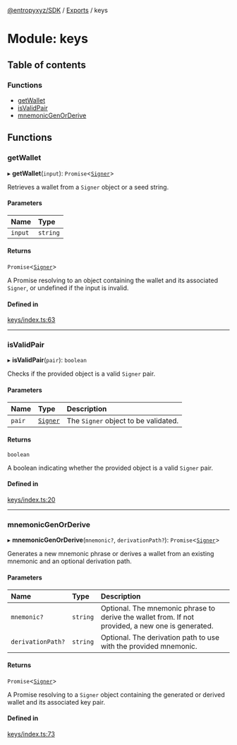 [@entropyxyz/SDK](../README.md) / [Exports](../modules.md) / keys

# Module: keys

## Table of contents

### Functions

- [getWallet](keys.md#getwallet)
- [isValidPair](keys.md#isvalidpair)
- [mnemonicGenOrDerive](keys.md#mnemonicgenorderive)

## Functions

### getWallet

▸ **getWallet**(`input`): `Promise`\<[`Signer`](../interfaces/types.Signer.md)\>

Retrieves a wallet from a `Signer` object or a seed string.

#### Parameters

| Name | Type |
| :------ | :------ |
| `input` | `string` |

#### Returns

`Promise`\<[`Signer`](../interfaces/types.Signer.md)\>

A Promise resolving to an object containing the wallet and its associated `Signer`, or undefined if the input is invalid.

#### Defined in

[keys/index.ts:63](https://github.com/entropyxyz/SDK/blob/1c426d7/src/keys/index.ts#L63)

___

### isValidPair

▸ **isValidPair**(`pair`): `boolean`

Checks if the provided object is a valid `Signer` pair.

#### Parameters

| Name | Type | Description |
| :------ | :------ | :------ |
| `pair` | [`Signer`](../interfaces/types.Signer.md) | The `Signer` object to be validated. |

#### Returns

`boolean`

A boolean indicating whether the provided object is a valid `Signer` pair.

#### Defined in

[keys/index.ts:20](https://github.com/entropyxyz/SDK/blob/1c426d7/src/keys/index.ts#L20)

___

### mnemonicGenOrDerive

▸ **mnemonicGenOrDerive**(`mnemonic?`, `derivationPath?`): `Promise`\<[`Signer`](../interfaces/types.Signer.md)\>

Generates a new mnemonic phrase or derives a wallet from an existing mnemonic and an optional derivation path.

#### Parameters

| Name | Type | Description |
| :------ | :------ | :------ |
| `mnemonic?` | `string` | Optional. The mnemonic phrase to derive the wallet from. If not provided, a new one is generated. |
| `derivationPath?` | `string` | Optional. The derivation path to use with the provided mnemonic. |

#### Returns

`Promise`\<[`Signer`](../interfaces/types.Signer.md)\>

A Promise resolving to a `Signer` object containing the generated or derived wallet and its associated key pair.

#### Defined in

[keys/index.ts:73](https://github.com/entropyxyz/SDK/blob/1c426d7/src/keys/index.ts#L73)
